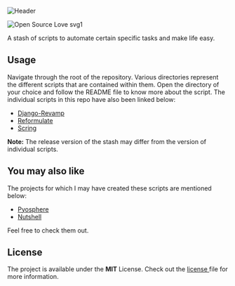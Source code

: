 ![Header](.resources/hero.png)

![Open Source Love svg1](https://badges.frapsoft.com/os/v1/open-source.svg?v=103)  

A stash of scripts to automate certain specific tasks and make life easy.

## Usage
Navigate through the root of the repository. Various directories represent the different scripts that are contained within them.
Open the directory of your choice and follow the README file to know more about the script.
The individual scripts in this repo have also been linked below:
- [Django-Revamp](https://github.com/vedantpuri/script-stash/tree/master/Django-revamp)
- [Reformulate](https://github.com/vedantpuri/script-stash/tree/master/Reformulate)
- [Scring](https://github.com/vedantpuri/script-stash/tree/master/Scring)


**Note:** The release version of the stash may differ from the version of individual scripts.

## You may also like
The projects for which I may have created these scripts are mentioned below:
- [Pyosphere](https://github.com/vedantpuri/pyosphere)
- [Nutshell](https://github.com/mayankk2308/nutshell)  

Feel free to check them out.

## License
 The project is available under the **MIT** License. Check out the [license ](https://github.com/vedantpuri/script-stash/blob/master/LICENSE.md) file for more information.
